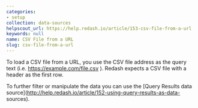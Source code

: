 ```yaml
---
categories:
- setup
collection: data-sources
helpscout_url: https://help.redash.io/article/153-csv-file-from-a-url
keywords: null
name: CSV File from a URL
slug: csv-file-from-a-url
---
```

To load a CSV file from a URL, you use the CSV file address as the query text
(i.e. https://example.com/file.csv ). Redash expects a CSV file with a header
as the first row.

To further filter or manipulate the data you can use the [Query Results data
source](http://help.redash.io/article/152-using-query-results-as-data-
sources).

